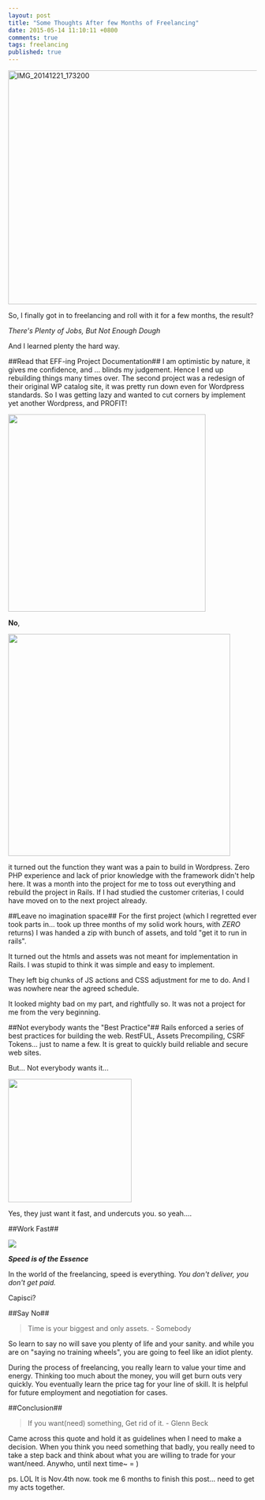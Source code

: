 ```yaml
---
layout: post
title: "Some Thoughts After few Months of Freelancing"
date: 2015-05-14 11:10:11 +0800
comments: true
tags: freelancing
published: true
---
```


<img src="http://i2.kym-cdn.com/photos/images/original/000/234/765/b7e.jpg" width="640" height="474" alt="IMG_20141221_173200">

So, I finally got in to freelancing and roll with it for a few months, the result?

*There's Plenty of Jobs, But Not Enough Dough*

And I learned plenty the hard way.

##Read that EFF-ing Project Documentation##
I am optimistic by nature, it gives me confidence, and ... blinds my judgement. Hence I end up rebuilding things many times over.
The second project was a redesign of their original WP catalog site, it was pretty run down even for Wordpress standards. So I was
getting lazy and wanted to cut corners by implement yet another Wordpress, and PROFIT!

<img src="http://cdn.meme.am/instances/60187740.jpg" width="400">

**No**,

<img src="https://teacherorwildlifetrainer.files.wordpress.com/2015/08/double_facepalm.png" width="450">

it turned out the function they want was a pain to build in Wordpress. Zero PHP experience and lack of prior knowledge with the
framework didn't help here. It was a month into the project for me to toss out everything and rebuild the project in Rails. If I had
studied the customer criterias, I could have moved on to the next project already.

##Leave no imagination space##
For the first project (which I regretted ever took parts in... took up three months of my solid work hours, with *ZERO* returns) I was
handed a zip with bunch of assets, and told "get it to run in rails".

It turned out the htmls and assets was not meant for implementation in
Rails. I was stupid to think it was simple and easy to implement.

They left big chunks of JS actions and CSS adjustment for me to do.
And I was nowhere near the agreed schedule.

It looked mighty bad on my part, and rightfully so. It was not a project
for me from the very beginning.

##Not everybody wants the "Best Practice"##
Rails enforced a series of best practices for building the web.
RestFUL, Assets Precompiling, CSRF Tokens... just to name a few. It is
great to quickly build reliable and secure web sites.

But... Not everybody wants it...

<img src="http://www.thephilippinepride.com/wp-content/uploads/2014/11/dumb-facebook-users.jpg" width="250">

Yes, they just want it fast, and undercuts you. so yeah....

##Work Fast##

<img src="http://img1.wikia.nocookie.net/__cb20131222135044/ben10fanfiction/images/5/5f/Kid_Flash_Running.gif">

***Speed is of the Essence***

In the world of the freelancing, speed is everything.
*You don't deliver, you don't get paid.*

Capisci?

##Say No##

> Time is your biggest and only assets. - Somebody

So learn to say no will save you plenty of life and your sanity. and while you are
on "saying no training wheels", you are going to feel like an idiot plenty.

During the process of freelancing, you really learn to value your time and energy.
Thinking too much about the money, you will get burn outs very quickly. You eventually
learn the price tag for your line of skill. It is helpful for future employment and
negotiation for cases.

##Conclusion##

> If you want(need) something, Get rid of it. - Glenn Beck

Came across this quote and hold it as guidelines when I need to make a decision.
When you think you need something that badly, you really need to take a step back
and think about what you are willing to trade for your want/need. Anywho, until next
time~ = )

ps. LOL It is Nov.4th now.
took me 6 months to finish this post... need to get my acts together.
